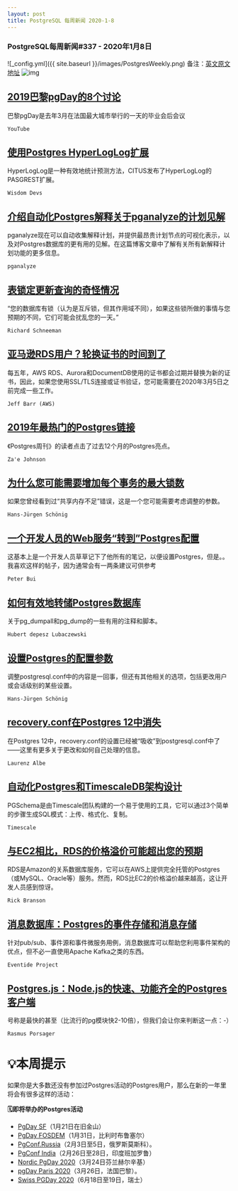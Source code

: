 ```yaml
---
layout: post
title: PostgreSQL 每周新闻 2020-1-8
---
```

### PostgreSQL每周新闻#337 - 2020年1月8日
![_config.yml]({{ site.baseurl }}/images/PostgresWeekly.png)
备注：[英文原文地址](https://postgresweekly.com/issues/337)
![img](https://res.cloudinary.com/cpress/image/upload/w_1280,e_sharpen:60/v1578484754/wbkj4yuuybusrpsuvaul.png)

## [2019巴黎pgDay的8个讨论](https://postgresweekly.com/link/81944/web)
巴黎pgDay是去年3月在法国最大城市举行的一天的毕业会后会议

`YouTube `

## [使用Postgres HyperLogLog扩展](https://postgresweekly.com/link/81951/web)
HyperLogLog是一种有效地统计预测方法，CITUS发布了HyperLogLog的PASGREST扩展。


`Wisdom Devs `
## [介绍自动化Postgres解释关于pganalyze的计划见解](https://postgresweekly.com/link/81954/web)
pganalyze现在可以自动收集解释计划，并提供最昂贵计划节点的可视化表示，以及对Postgres数据库的更有用的见解。在这篇博客文章中了解有关所有新解释计划功能的更多信息。

`pganalyze `

## [表锁定更新查询的奇怪情况](https://postgresweekly.com/link/81955/web)
“您的数据库有锁（认为是互斥锁，但其作用域不同），如果这些锁所做的事情与您预期的不同，它们可能会扰乱您的一天。”


`Richard Schneeman `
## [亚马逊RDS用户？轮换证书的时间到了](https://postgresweekly.com/link/81956/web)
每五年，AWS RDS、Aurora和DocumentDB使用的证书都会过期并替换为新的证书，因此，如果您使用SSL/TLS连接或证书验证，您可能需要在2020年3月5日之前完成一些工作。


`Jeff Barr (AWS) `
## [2019年最热门的Postgres链接](https://postgresweekly.com/link/81957/web)
《Postgres周刊》的读者点击了过去12个月的Postgres亮点。

`Za'e Johnson `

## [为什么您可能需要增加每个事务的最大锁数](https://postgresweekly.com/link/81958/web)
如果您曾经看到过“共享内存不足”错误，这是一个您可能需要考虑调整的参数。

`Hans-Jürgen Schönig `

## [一个开发人员的Web服务“转到”Postgres配置](https://postgresweekly.com/link/81959/web)
这基本上是一个开发人员草草记下了他所有的笔记，以便设置Postgres，但是。。我喜欢这样的帖子，因为通常会有一两条建议可供参考


`Peter Bui `
## [如何有效地转储Postgres数据库](https://postgresweekly.com/link/81960/web)
关于pg_dumpall和pg_dump的一些有用的注释和脚本。


`Hubert depesz Lubaczewski `
## [设置Postgres的配置参数](https://postgresweekly.com/link/81961/web)
调整postgresql.conf中的内容是一回事，但还有其他相关的选项，包括更改用户或会话级别的某些设置。

`Hans-Jürgen Schönig `

## [recovery.conf在Postgres 12中消失](https://postgresweekly.com/link/81962/web)
在Postgres 12中，recovery.conf的设置已经被“吸收”到postgresql.conf中了——这里有更多关于更改和如何自己处理的信息。


`Laurenz Albe `
## [自动化Postgres和TimescaleDB架构设计](https://postgresweekly.com/link/81963/web)
PGSchema是由Timescale团队构建的一个易于使用的工具，它可以通过3个简单的步骤生成SQL模式：上传、格式化、复制。

`Timescale `

## [与EC2相比，RDS的价格溢价可能超出您的预期](https://postgresweekly.com/link/81965/web)
RDS是Amazon的关系数据库服务，它可以在AWS上提供完全托管的Postgres（或MySQL、Oracle等）服务。然而，RDS比EC2的价格溢价越来越高，这让开发人员感到惊讶。


`Rick Branson `
## [消息数据库：Postgres的事件存储和消息存储](https://postgresweekly.com/link/81966/web)
针对pub/sub、事件源和事件微服务用例，消息数据库可以帮助您利用事件架构的优点，但不必一直使用Apache Kafka之类的东西。


`Eventide Project `
## [Postgres.js：Node.js的快速、功能齐全的Postgres客户端](https://postgresweekly.com/link/81967/web)
号称是最快的甚至（比流行的pg模块快2-10倍），但我们会让你来判断这一点：-）


`Rasmus Porsager `
# 💡本周提示


如果你是大多数还没有参加过Postgres活动的Postgres用户，那么在新的一年里将会有很多这样的活动：


**🗓即将举办的Postgres活动**
- [PgDay SF](https://postgresweekly.com/link/81968/web)（1月21日在旧金山）
- [PgDay FOSDEM](https://postgresweekly.com/link/81969/web)（1月31日，比利时布鲁塞尔）
- [PgConf.Russia](https://postgresweekly.com/link/81970/web)（2月3日至5日，俄罗斯莫斯科）。
- [PgConf India](https://postgresweekly.com/link/81971/web)（2月26日至28日，印度班加罗鲁）
- [Nordic PgDay 2020](https://postgresweekly.com/link/81972/web)（3月24日芬兰赫尔辛基）
- [pgDay Paris 2020](https://postgresweekly.com/link/81973/web)（3月26日，法国巴黎）。
- [Swiss PGDay 2020](https://postgresweekly.com/link/81974/web)（6月18日至19日，瑞士）
